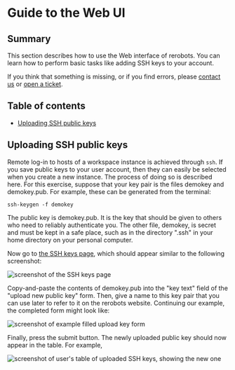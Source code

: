 # Guide to the Web UI

## Summary

This section describes how to use the Web interface of rerobots. You can learn
how to perform basic tasks like adding SSH keys to your account.

If you think that something is missing, or if you find errors, please [contact
us](https://rerobots.net/contact) or [open a
ticket](https://github.com/rerobots/doc-help/issues).

## Table of contents

* [Uploading SSH public keys](#uploading-ssh-public-keys)

## Uploading SSH public keys

Remote log-in to hosts of a workspace instance is achieved through `ssh`. If you
save public keys to your user account, then they can easily be selected when you
create a new instance. The process of doing so is described here. For this
exercise, suppose that your key pair is the files demokey and demokey.pub. For
example, these can be generated from the terminal:

    ssh-keygen -f demokey

The public key is demokey.pub. It is the key that should be given to others who
need to reliably authenticate you. The other file, demokey, is secret and must
be kept in a safe place, such as in the directory ".ssh" in your home directory
on your personal computer.

Now go to [the SSH keys page](https://rerobots.net/sshkeys), which should appear
similar to the following screenshot:

![screenshot of the SSH keys page](/fig/webguide_empty_sshkeys_page.png)

Copy-and-paste the contents of demokey.pub into the "key text" field of the
"upload new public key" form. Then, give a name to this key pair that you can
use later to refer to it on the rerobots website. Continuing our example, the
completed form might look like:

![screenshot of example filled upload key form](/fig/webguide_filled_new_sshkey_upload.png)

Finally, press the submit button. The newly uploaded public key should now
appear in the table. For example,

![screenshot of user's table of uploaded SSH keys, showing the new one](fig/webguide_new_sshkeys_table_item.png)
